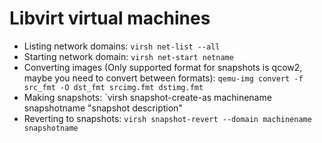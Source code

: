 # Libvirt virtual machines

* Listing network domains: `virsh net-list --all`
* Starting network domain: `virsh net-start netname`
* Converting images (Only supported format for snapshots is qcow2, maybe you need to convert between formats): `qemu-img convert -f src_fmt -O dst_fmt srcimg.fmt dstimg.fmt`
* Making snapshots: `virsh snapshot-create-as machinename snapshotname "snapshot description"
* Reverting to snapshots: `virsh snapshot-revert --domain machinename snapshotname`
